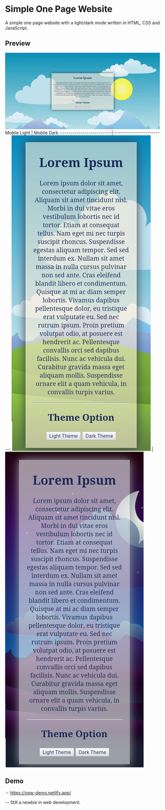 # Simple One Page Website
 A simple one page website with a light/dark mode written in HTML, CSS and JavaScript.

## Preview
![Preview Desktop](/img/preview-desktop.gif)
Mobile Light               |  Mobile Dark
:-------------------------:|:-------------------------:
![Mobile Preview Light](/img/mpreview-light.png)  |  ![Mobile Preview Dark](/img/mpreview-dark.png)


## Demo
☞ https://opw-demo.netlify.app/

--
Still a newbie in web development.
